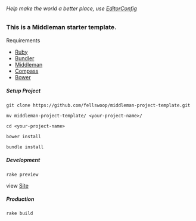 ###### Help make the world a better place, use [EditorConfig](http://editorconfig.org/)

### This is a Middleman starter template.
Requirements
- [Ruby](https://www.ruby-lang.org/en/)
- [Bundler](http://bundler.io/)
- [Middleman](http://middlemanapp.com/)
- [Compass](http://compass-style.org/)
- [Bower](http://bower.io/)

##### Setup Project
```
git clone https://github.com/fellswoop/middleman-project-template.git
```
```
mv middleman-project-template/ <your-project-name>/
```
```
cd <your-project-name>
```
```
bower install
```
```
bundle install
```

##### Development
```
rake preview
```
view <a href="http://0.0.0.0:4567" target="_blank">Site</a>

##### Production
```
rake build
```
